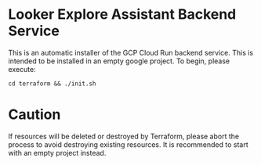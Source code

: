 # Looker Explore Assistant Backend Service

This is an automatic installer of the GCP Cloud Run backend service.
This is intended to be installed in an empty google project. 
To begin, please execute:
```
cd terraform && ./init.sh
```

# Caution
If resources will be deleted or destroyed by Terraform, please abort the process to avoid destroying existing resources. It is recommended to start with an empty project instead.